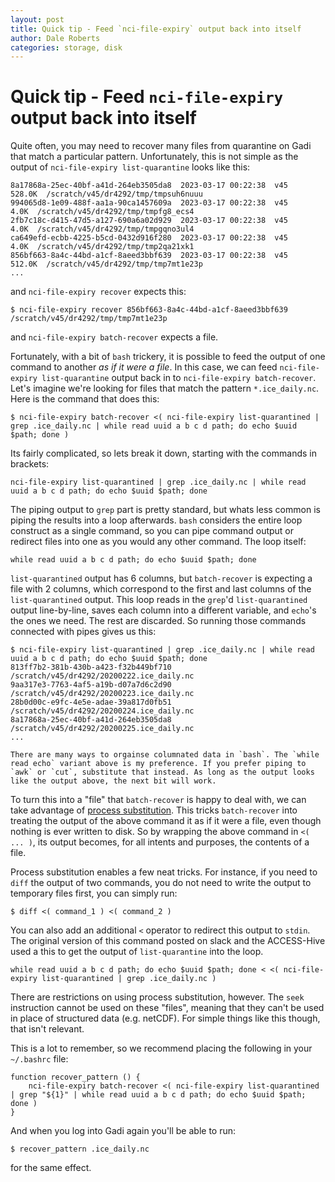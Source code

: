 ```yaml
---
layout: post
title: Quick tip - Feed `nci-file-expiry` output back into itself
author: Dale Roberts
categories: storage, disk
---
```


# Quick tip - Feed `nci-file-expiry` output back into itself

Quite often, you may need to recover many files from quarantine on Gadi that match a particular pattern. Unfortunately, this is not simple as the output of `nci-file-expiry list-quarantine` looks like this:
```
8a17868a-25ec-40bf-a41d-264eb3505da8  2023-03-17 00:22:38  v45     528.0K  /scratch/v45/dr4292/tmp/tmpsuh6nuuu
994065d8-1e09-488f-aa1a-90ca1457609a  2023-03-17 00:22:38  v45       4.0K  /scratch/v45/dr4292/tmp/tmpfg8_ecs4
2fb7c18c-d415-47d5-a127-690a6a02d929  2023-03-17 00:22:38  v45       4.0K  /scratch/v45/dr4292/tmp/tmpgqno3ul4
ca649efd-ecbb-4225-b5cd-0432d916f280  2023-03-17 00:22:38  v45       4.0K  /scratch/v45/dr4292/tmp/tmp2qa21xk1
856bf663-8a4c-44bd-a1cf-8aeed3bbf639  2023-03-17 00:22:38  v45     512.0K  /scratch/v45/dr4292/tmp/tmp7mt1e23p
...
```
and `nci-file-expiry recover` expects this:
```
$ nci-file-expiry recover 856bf663-8a4c-44bd-a1cf-8aeed3bbf639 /scratch/v45/dr4292/tmp/tmp7mt1e23p
```
and `nci-file-expiry batch-recover` expects a file.

Fortunately, with a bit of `bash` trickery, it is possible to feed the output of one command to another _as if it were a file_. In this case, we can feed `nci-file-expiry list-quarantine` output back in to `nci-file-expiry batch-recover`. Let's imagine we're looking for files that match the pattern `*.ice_daily.nc`. Here is the command that does this:
```
$ nci-file-expiry batch-recover <( nci-file-expiry list-quarantined | grep .ice_daily.nc | while read uuid a b c d path; do echo $uuid $path; done )
```
Its fairly complicated, so lets break it down, starting with the commands in brackets:
```
nci-file-expiry list-quarantined | grep .ice_daily.nc | while read uuid a b c d path; do echo $uuid $path; done
```
The piping output to `grep` part is pretty standard, but whats less common is piping the results into a loop afterwards. `bash` considers the entire loop construct as a single command, so you can pipe command output or redirect files into one as you would any other command. The loop itself:
```
while read uuid a b c d path; do echo $uuid $path; done
```
`list-quarantined` output has 6 columns, but `batch-recover` is expecting a file with 2 columns, which correspond to the first and last columns of the `list-quarantined` output. This loop reads in the `grep`'d `list-quarantined` output line-by-line, saves each column into a different variable, and `echo`'s the ones we need. The rest are discarded. So running those commands connected with pipes gives us this:
```
$ nci-file-expiry list-quarantined | grep .ice_daily.nc | while read uuid a b c d path; do echo $uuid $path; done
813ff7b2-381b-430b-a423-f32b449bf710 /scratch/v45/dr4292/20200222.ice_daily.nc
9aa317e3-7763-4af5-a19b-d07a7d6c2d90 /scratch/v45/dr4292/20200223.ice_daily.nc
28b0d00c-e9fc-4e5e-adae-39a817d0fb51 /scratch/v45/dr4292/20200224.ice_daily.nc
8a17868a-25ec-40bf-a41d-264eb3505da8 /scratch/v45/dr4292/20200225.ice_daily.nc
...
```
```{note}
There are many ways to orgainse columnated data in `bash`. The `while read echo` variant above is my preference. If you prefer piping to `awk` or `cut`, substitute that instead. As long as the output looks like the output above, the next bit will work.
```
To turn this into a "file" that `batch-recover` is happy to deal with, we can take advantage of [process substitution](https://en.wikipedia.org/wiki/Process_substitution). This tricks `batch-recover` into treating the output of the above command it as if it were a file, even though nothing is ever written to disk. So by wrapping the above command in `<( ... )`, its output becomes, for all intents and purposes, the contents of a file.

Process substitution enables a few neat tricks. For instance, if you need to `diff` the output of two commands, you do not need to write the output to temporary files first, you can simply run:
```
$ diff <( command_1 ) <( command_2 )
```
You can also add an additional `<` operator to redirect this output to `stdin`. The original version of this command posted on slack and the ACCESS-Hive used a this to get the output of `list-quarantine` into the loop.
```
while read uuid a b c d path; do echo $uuid $path; done < <( nci-file-expiry list-quarantined | grep .ice_daily.nc )
```
There are restrictions on using process substitution, however. The `seek` instruction cannot be used on these "files", meaning that they can't be used in place of structured data (e.g. netCDF). For simple things like this though, that isn't relevant.

This is a lot to remember, so we recommend placing the following in your `~/.bashrc` file:
```
function recover_pattern () {
    nci-file-expiry batch-recover <( nci-file-expiry list-quarantined | grep "${1}" | while read uuid a b c d path; do echo $uuid $path; done )
}
```
And when you log into Gadi again you'll be able to run:
```
$ recover_pattern .ice_daily.nc
```
for the same effect.
